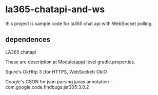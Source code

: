 # la365-chatapi-and-ws

this project is sample code for la365 chat api with WebSocket polling.

## dependences
LA365 chatapi


These are description at Module(app) level gradle.properties.

Squre's
OkHttp 3 (for HTTPS, WebSocket)
OkIO

Google's
GSON for json parsing
javax.annotation - com.google.code.findbugs:jsr305:3.0.2
